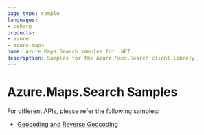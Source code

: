 ```yaml
---
page_type: sample
languages:
- csharp
products:
- azure
- azure-maps
name: Azure.Maps.Search samples for .NET
description: Samples for the Azure.Maps.Search client library.
---
```


# Azure.Maps.Search Samples

For different APIs, please refer the following samples:

* [Geocoding and Reverse Geocoding](https://github.com/Azure/azure-sdk-for-net/blob/main/sdk/maps/Azure.Maps.Search/samples/MapsSearchSamples.md)
